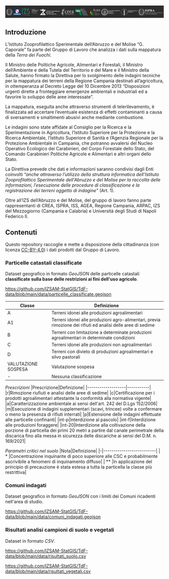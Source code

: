 <img src="https://github.com/IZSAM-StatGIS/TdF-data/raw/main/loghi.png" alt="loghi"></img>
## Introduzione
L’Istituto Zooprofilattico Sperimentale dell’Abruzzo e del Molise “G. Caporale” fa parte del Gruppo di Lavoro che analizza i dati sulla mappatura della *Terra dei Fuochi*.

Il Ministro delle Politiche Agricole, Alimentari e Forestali, il Ministro dell’Ambiente e della Tutela del Territorio e del Mare e il Ministro della Salute, hanno firmato la Direttiva per lo svolgimento delle indagini tecniche per la mappatura dei terreni della Regione Campania destinati all’agricoltura, in ottemperanza al Decreto Legge del 10 Dicembre 2013 “Disposizioni urgenti dirette a fronteggiare emergenze ambientali e industriali ed a favorire lo sviluppo delle aree interessate”.

La mappatura, eseguita anche attraverso strumenti di telerilevamento, è finalizzata ad accertare l’eventuale esistenza di effetti contaminanti a causa di sversamenti e smaltimenti abusivi anche mediante combustione.

Le indagini sono state affidate al Consiglio per la Ricerca e la Sperimentazione in Agricoltura, l’Istituto Superiore per la Protezione e la Ricerca Ambientale, l’Istituto Superiore di Sanità e l’Agenzia Regionale per la Protezione Ambientale in Campania, che potranno avvalersi del Nucleo Operativo Ecologico dei Carabinieri, del Corpo Forestale dello Stato, del Comando Carabinieri Politiche Agricole e Alimentari e altri organi dello Stato.

La Direttiva prevede che dati e informazioni saranno condivisi dagli Enti coinvolti *“anche attraverso l’utilizzo della struttura informatica dell’Istituto Zooprofilattico Sperimentale dell'Abruzzo e del Molise per la raccolta delle informazioni, l’esecuzione delle procedure di classificazione e la registrazione dei terreni oggetto di indagine”* (Art. 1).

Oltre all’IZS dell’Abruzzo e del Molise, del gruppo di lavoro fanno parte rappresentanti di CREA, ISPRA, ISS, AGEA, Regione Campania, ARPAC, IZS del Mezzogiorno (Campania e Calabria) e Università degli Studi di Napoli Federico II.
</div>

## Contenuti
Questo repository raccoglie e mette a disposizione della cittadinanza (con licenza <a href="https://creativecommons.org/licenses/by/4.0/deed.it" target="_blank">CC-BY-4.0</a>) i dati prodotti dal Gruppo di Lavoro. 

### Particelle catastali classificate

Dataset geografico in formato *GeoJSON* delle particelle catastali **classificate sulla base delle restrizioni ai fini dell'uso agricolo**.

https://github.com/IZSAM-StatGIS/TdF-data/blob/main/data/particelle_classificate.geojson

 |Classe|Definizione|
 |------|-----------|
 |A| Terreni idonei alle produzioni agroalimentari|
 |A1| Terreni idonei alle produzioni agro-alimentari, previa rimozione dei rifiuti ed analisi delle aree di sedime|
 |B| Terreni con limitazione a determinate produzioni agroalimentari in determinate condizioni|
 |C| Terreni idonei alle produzioni non agroalimentari|
 |D| Terreni con divieto di produzioni agroalimentari e silvo pastorali| 
 |VALUTAZIONE SOSPESA |Valutazione sospesa|
 |-|Nessuna classificazione|
 
 *Prescrizioni*
|Prescrizione|Definizione|
|-------------------|-----------|
|r|Rimozione riufiuti e analisi delle aree di sedime|
|c|Certificazione per i prodotti agroalimentari attestante la conformità alla normativa vigente|
|a|Caratterizzazione ambientale ai sensi dell'art. 242 del D.Lgs 152/2006|
|m|Esecuzione di indagini supplementari (scavi, trincee) volte a confermare o meno la presenza di rifiuti interrati|
|p|Estensione delle indagini effettuate alle particelle confinanti|
|int-p|Interdizione al pascolo|
|int-f|Interdizione alle produzioni foraggere|
|int-20|Interdizione alla coltivazione della porzione di particella dei primi 20 metri a partire dal canale perimetrale della discarica fino alla messa in sicurezza delle discariche ai sensi del D.M. n. 169/2021|
 
*Parametri critici nel suolo*
|Nota|Definizione|
|-|--------------------------|
| * |Concentrazione inquinante di poco superiore alle CSC e probabilmente ascrivibile a fenomeni di inquinamento diffuso|
| ** |In applicazione del principio di precauzione è stata estesa a tutta la particella la classe più restrittiva|


### Comuni indagati
Dataset geografico in formato *GeoJSON* con i limiti dei Comuni ricadenti nell'area di studio.

https://github.com/IZSAM-StatGIS/TdF-data/blob/main/data/comuni_indagati.geojson

### Risultati analisi campioni di suolo e vegetali
Dataset in formato *CSV*. 

https://github.com/IZSAM-StatGIS/TdF-data/blob/main/data/risultati_suolo.csv

https://github.com/IZSAM-StatGIS/TdF-data/blob/main/data/risultati_vegetali.csv


